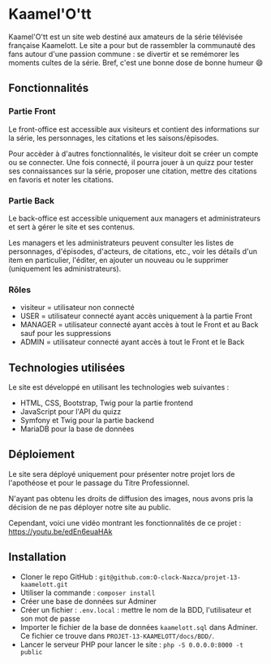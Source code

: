 # Kaamel'O'tt

Kaamel'O'tt est un site web destiné aux amateurs de la série télévisée française Kaamelott. Le site a pour but de rassembler la communauté des fans autour d'une passion commune : se divertir et se remémorer les moments cultes de la série.
Bref, c'est une bonne dose de bonne humeur 😄

## Fonctionnalités

### Partie Front

Le front-office est accessible aux visiteurs et contient des informations sur la série, les personnages, les citations et les saisons/épisodes.

Pour accèder à d'autres fonctionnalités, le visiteur doit se créer un compte ou se connecter. Une fois connecté, il pourra jouer à un quizz pour tester ses connaissances sur la série, proposer une citation, mettre des citations en favoris et noter les citations.

### Partie Back

Le back-office est accessible uniquement aux managers et administrateurs et sert à gérer le site et ses contenus.

Les managers et les administrateurs peuvent consulter les listes de personnages, d'épisodes, d'acteurs, de citations, etc., voir les détails d'un item en particulier, l'éditer, en ajouter un nouveau ou le supprimer (uniquement les administrateurs).

### Rôles

- visiteur = utilisateur non connecté
- USER = utilisateur connecté ayant accès uniquement à la partie Front
- MANAGER = utilisateur connecté ayant accès à tout le Front et au Back sauf pour les suppressions
- ADMIN = utilisateur connecté ayant accès à tout le Front et le Back

## Technologies utilisées

Le site est développé en utilisant les technologies web suivantes :

- HTML, CSS, Bootstrap, Twig pour la partie frontend
- JavaScript pour l'API du quizz
- Symfony et Twig pour la partie backend
- MariaDB pour la base de données

## Déploiement

Le site sera déployé uniquement pour présenter notre projet lors de l'apothéose et pour le passage du Titre Professionnel.

N'ayant pas obtenu les droits de diffusion des images, nous avons pris la décision de ne pas déployer notre site au public.

Cependant, voici une vidéo montrant les fonctionnalités de ce projet : https://youtu.be/edEn6euaHAk

## Installation

- Cloner le repo GitHub : `git@github.com:O-clock-Nazca/projet-13-kaamelott.git`
- Utiliser la commande : `composer install`
- Créer une base de données sur Adminer
- Créer un fichier : `.env.local` : mettre le nom de la BDD, l'utilisateur et son mot de passe
- Importer le fichier de la base de données `kaamelott.sql` dans Adminer. Ce fichier ce trouve dans `PROJET-13-KAAMELOTT/docs/BDD/`.
- Lancer le serveur PHP pour lancer le site : `php -S 0.0.0.0:8000 -t public`
